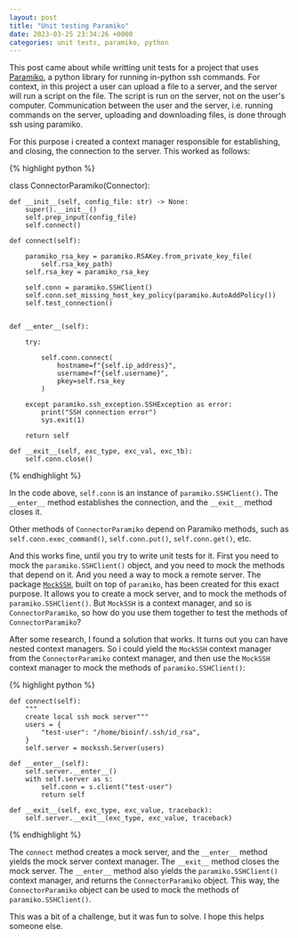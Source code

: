 ```yaml
---
layout: post
title: "Unit testing Paramiko"
date: 2023-03-25 23:34:26 +0000
categories: unit tests, paramiko, python
---
```


This post came about while writting unit tests for a project that uses [Paramiko](https://www.paramiko.org/), a python library for running in-python ssh commands. For context, in this project a user can upload a file to a server, and the server will run a script on the file. The script is run on the server, not on the user's computer. Communication between the user and the server, i.e. running commands on the server, uploading and downloading files, is done through ssh using paramiko.

For this purpose i created a context manager responsible for establishing, and closing, the connection to the server. This worked as follows:

{% highlight python %}

class ConnectorParamiko(Connector):

    def __init__(self, config_file: str) -> None:
        super().__init__()
        self.prep_input(config_file)
        self.connect()

    def connect(self):

        paramiko_rsa_key = paramiko.RSAKey.from_private_key_file(
            self.rsa_key_path)
        self.rsa_key = paramiko_rsa_key

        self.conn = paramiko.SSHClient()
        self.conn.set_missing_host_key_policy(paramiko.AutoAddPolicy())
        self.test_connection()


    def __enter__(self):

        try:

            self.conn.connect(
                hostname=f"{self.ip_address}",
                username=f"{self.username}",
                pkey=self.rsa_key
            )

        except paramiko.ssh_exception.SSHException as error:
            print("SSH connection error")
            sys.exit(1)

        return self

    def __exit__(self, exc_type, exc_val, exc_tb):
        self.conn.close()

{% endhighlight %}

In the code above, `self.conn` is an instance of `paramiko.SSHClient()`. The `__enter__` method establishes the connection, and the `__exit__` method closes it.

Other methods of `ConnectorParamiko` depend on Paramiko methods, such as `self.conn.exec_command()`, `self.conn.put()`, `self.conn.get()`, etc.

And this works fine, until you try to write unit tests for it. First you need to mock the `paramiko.SSHClient()` object, and you need to mock the methods that depend on it. And you need a way to mock a remote server. The package [`MockSSH`](https://pypi.org/project/MockSSH/), built on top of `paramiko`, has been created for this exact purpose. It allows you to create a mock server, and to mock the methods of `paramiko.SSHClient()`. But `MockSSH` is a context manager, and so is `ConnectorParamiko`, so how do you use them together to test the methods of `ConnectorParamiko`?

After some research, I found a solution that works. It turns out you can have nested context managers. So i could yield the `MockSSH` context manager from the `ConnectorParamiko` context manager, and then use the `MockSSH` context manager to mock the methods of `paramiko.SSHClient()`:

{% highlight python %}

    def connect(self):
        """
        create local ssh mock server"""
        users = {
            "test-user": "/home/bioinf/.ssh/id_rsa",
        }
        self.server = mockssh.Server(users)

    def __enter__(self):
        self.server.__enter__()
        with self.server as s:
            self.conn = s.client("test-user")
            return self

    def __exit__(self, exc_type, exc_value, traceback):
        self.server.__exit__(exc_type, exc_value, traceback)

{% endhighlight %}

The `connect` method creates a mock server, and the `__enter__` method yields the mock server context manager. The `__exit__` method closes the mock server. The `__enter__` method also yields the `paramiko.SSHClient()` context manager, and returns the `ConnectorParamiko` object. This way, the `ConnectorParamiko` object can be used to mock the methods of `paramiko.SSHClient()`.

This was a bit of a challenge, but it was fun to solve. I hope this helps someone else.
